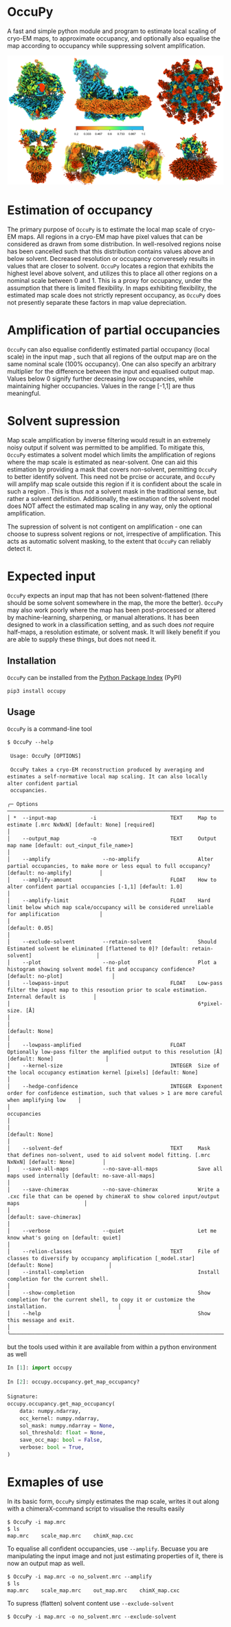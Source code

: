 # OccuPy 

A fast and simple python module and program to estimate local scaling of cryo-EM maps, to approximate 
occupancy, and optionally also equalise the map according to occupancy while suppressing solvent amplification.

![image](resources/cover.png)


# Estimation of occupancy 
The primary purpose of `OccuPy` is to estimate the local map scale of cryo-EM maps. All regions in a cryo-EM map 
have pixel values that can be considered as drawn from some distribution. In well-resolved regions noise has been 
cancelled such that this distribution contains values above and below solvent. Decreased resolution or occupancy 
converesely results in values that are closer to solvent. `OccuPy` locates a region that exhibits the highest level 
above solvent, and utilizes this to place all other regions on a nominal scale between 0 and 1. This is a proxy for 
occupancy, under the assumption that there is limited flexibility. In maps exhibiting flexibility, the estimated 
map scale does not strictly represent occupancy, as `OccuPy` does not presently separate these factors in map value 
depreciation.

# Amplification of partial occupancies 
`OccuPy` can also equalise confidently estimated partial occupancy (local scale) in the input map , such that 
all regions of the output map are on the same nominal scale (100% occupancy). One can also specify an arbitrary 
multiplier for the difference between the input and equalised output map. Values below 0 signify further decreasing low 
occupancies, while maintaining higher occupancies. Values in the range [-1,1] are thus meaningful.

# Solvent supression 
Map scale amplification by inverse filtering would result in an extremely noisy output if solvent was permitted to 
be amplified. To mitigate this, `OccuPy` estimates a solvent model which limits the amplification of regions where 
the map scale is estimated as near-solvent. One can aid this estimation by providing a mask that covers non-solvent, 
permitting `OccuPy` to better identify solvent. This need not be prcise or accurate, and `OccuPy` will amplify map 
scale outside this region if it is confident about the scale in such a region . This is thus *not* a solvent mask in 
the traditional sense, but rather a solvent definition. Additionally, the estimation of the solvent model does NOT 
affect the estimated map scaling in any way, only the optional amplification.

The supression of solvent is not contigent on amplification - one can choose to supress solvent regions or not, 
irrespective of amplification. This acts as automatic solvent masking, to the extent that  `OccuPy` can reliably 
detect it.

# Expected input 
`OccuPy` expects an input map that has not been solvent-flattened (there should be some solvent somewhere in the map, 
the more the better). `OccuPy` may also work poorly where the map has been post-processed or altered by 
machine-learning, 
sharpening, or manual alterations. It has been designed to work in a classification setting, and as such does *not* 
require half-maps, a resolution estimate, or solvent mask. It will likely benefit if you are able to supply these 
things, but does not need it. 

## Installation
`OccuPy` can be installed from the [Python Package Index](https://pypi.org/) (PyPI)

```shell
pip3 install occupy
```

## Usage

`OccuPy` is a command-line tool 

```shell
$ OccuPy --help

 Usage: OccuPy [OPTIONS]                                                                                                                                              
                                                                                                                                                                      
 OccuPy takes a cryo-EM reconstruction produced by averaging and estimates a self-normative local map scaling. It can also locally alter confident partial            
 occupancies.                                                                                                                                                         
                                                                                                                                                                      
╭─ Options ──────────────────────────────────────────────────────────────────────────────────────────────────────────────────────────────────────────────────────────╮
│ *  --input-map           -i                        TEXT     Map to estimate [.mrc NxNxN] [default: None] [required]                                                │
│    --output_map          -o                        TEXT     Output map name [default: out_<input_file_name>]                                                       │
│    --amplify                 --no-amplify                   Alter partial occupancies, to make more or less equal to full occupancy? [default: no-amplify]         │
│    --amplify-amount                                FLOAT    How to alter confident partial occupancies [-1,1] [default: 1.0]                                       │
│    --amplify-limit                                 FLOAT    Hard limit below which map scale/occupancy will be considered unreliable for amplification             │
│                                                             [default: 0.05]                                                                                        │
│    --exclude-solvent         --retain-solvent               Should Estimated solvent be eliminated [flattened to 0]? [default: retain-solvent]                     │
│    --plot                    --no-plot                      Plot a histogram showing solvent model fit and occupancy confidence? [default: no-plot]                │
│    --lowpass-input                                 FLOAT    Low-pass filter the input map to this resoution prior to scale estimation. Internal default is         │
│                                                             6*pixel-size. [Å]                                                                                      │
│                                                             [default: None]                                                                                        │
│    --lowpass-amplified                             FLOAT    Optionally low-pass filter the amplified output to this resolution [Å] [default: None]                 │
│    --kernel-size                                   INTEGER  Size of the local occupancy estimation kernel [pixels] [default: None]                                 │
│    --hedge-confidence                              INTEGER  Exponent order for confidence estimation, such that values > 1 are more careful when amplifying low    │
│                                                             occupancies                                                                                            │
│                                                             [default: None]                                                                                        │
│    --solvent-def                                   TEXT     Mask that defines non-solvent, used to aid solvent model fitting. [.mrc NxNxN] [default: None]         │
│    --save-all-maps           --no-save-all-maps             Save all maps used internally [default: no-save-all-maps]                                              │
│    --save-chimerax           --no-save-chimerax             Write a .cxc file that can be opened by chimeraX to show colored input/output maps                     │
│                                                             [default: save-chimerax]                                                                               │
│    --verbose                 --quiet                        Let me know what's going on [default: quiet]                                                           │
│    --relion-classes                                TEXT     File of classes to diversify by occupancy amplification [_model.star] [default: None]                  │
│    --install-completion                                     Install completion for the current shell.                                                              │
│    --show-completion                                        Show completion for the current shell, to copy it or customize the installation.                       │
│    --help                                                   Show this message and exit.                                                                            │
╰────────────────────────────────────────────────────────────────────────────────────────────────────────────────────────────────────────────────────────────────────╯

```

but the tools used within it are available from within a python environment as well

```python
In [1]: import occupy

In [2]: occupy.occupancy.get_map_occupancy?                                                                          

Signature:
occupy.occupancy.get_map_occupancy(
    data: numpy.ndarray,
    occ_kernel: numpy.ndarray,
    sol_mask: numpy.ndarray = None,
    sol_threshold: float = None,
    save_occ_map: bool = False,
    verbose: bool = True,
)

```

# Exmaples of use 

In its basic form, `OccuPy` simply estimates the map scale, writes it out along with a chimeraX-command script to 
visualise the results easily

```shell
$ OccuPy -i map.mrc 
$ ls  
map.mrc    scale_map.mrc    chimX_map.cxc
```

To equalise all confident occupancies, use `--amplify`. Becuase you are manipulating the input image and not just 
estimating properties of it, there is now an output map as well. 
```shell
$ OccuPy -i map.mrc -o no_solvent.mrc --amplify 
$ ls  
map.mrc    scale_map.mrc    out_map.mrc    chimX_map.cxc
```

To supress (flatten) solvent content use `--exclude-solvent`
```shell
$ OccuPy -i map.mrc -o no_solvent.mrc --exclude-solvent 
```


